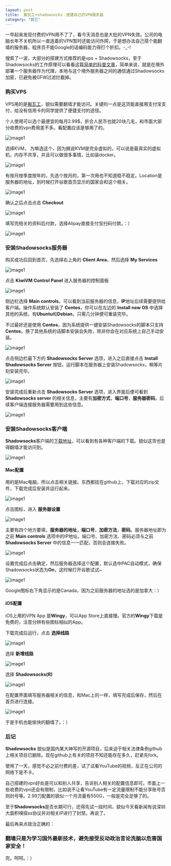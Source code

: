 ```yaml
---
layout: post
title:  搬瓦工+shadowsocks：搭建自己的VPN服务器
category: "其它"
---
```


一早起来发现付费的VPN用不了了，看今天消息也是大批的VPN失效。公司的电脑长年不关机所以一直连着的VPN暂时还能访问外网，于是想办法自己搭个能翻墙的服务器，程序员不能Google的话编码能力得打个折扣。-_-!

搜索了一波，大部分的搭建方式推荐的是vps + Shadowsocks，至于Shadowsocks的工作原理可以看看这篇[简单的科普文章](https://vc2tea.com/whats-shadowsocks/)，简单来说，就是在境外部署一个服务器作为代理，本地与这个境外服务器之间的通信通过Shadowsocks加密，已避免被GFW过滤拦截掉。

### 购买VPS

VPS用的是[搬瓦工](https://bandwagonhost.com)，貌似需要翻墙才能访问。关键的一点是这货能直接用支付宝支付，给没有信用卡的同学提供了便捷支付的途径。

个人使用可以选个最便宜的每月2.99$，折合人民币也就20块几毛，和市面大部分收费的vpn费用差不多。看配置应该是够用了的。

![image1](/images/posts/vpn/1.jpeg)

选择KVM， 为嘛选这个，因为据说KVM是完全虚拟的，可以说是最真实的虚拟机，内存不共享，并且可以做很多事情，比如装docker。

![image1](/images/posts/vpn/2.jpeg)

有按月按季度按年的，先选个按月的，第一次用也不知道稳不稳定。Location是服务器的地址，到时候打开谷歌首页显示的国家会和这个相关。

![image1](/images/posts/vpn/3.jpeg)

确认之后点击点击 **Checkout**

![image1](/images/posts/vpn/4.jpeg)

填写完相关的资料后付款，选择Alipay直接支付宝扫码付款。：）

![image1](/images/posts/vpn/5.jpeg)

### 安装Shadowsocks服务器

购买成功后回到首页，先选择右上角的 **Client Area**，然后选择 **My Services**

![image1](/images/posts/vpn/6.jpeg)

点击 **KiwiVM Control Panel** 进入服务器的控制面板

![image1](/images/posts/vpn/7.jpeg)

侧边栏选择 **Main controls**，可以看到当前服务器的信息，**IP**地址后续需要提供给客户端。操作系统默认安装了 **Centos**，你可以在左边的 **Install new OS** 中选择其他的系统，有**Ubuntu**和**Debian**，只需几分钟便可重装完毕。

不过最好还是使用 **Centos**，因为系统提供一键安装Shadowsocks的脚本只支持 **Centos**，换了其他系统的话脚本安装会失败，除非你会在对应系统上自己手动安装。

![image1](/images/posts/vpn/8.jpeg)

点击侧边栏最下方的 **Shadowsocks Server** 选项，进入之后直接点击 **Install Shadowsocks Server** 按钮，运行脚本在服务器上安装Shadowsocks，稍等片刻安装完毕。

![image1](/images/posts/vpn/19.png)

安装完成后重新点击 **Shadowsocks Server** 选项，进入界面后便可看到 **Shadowsocks server** 的相关信息，主要有**加密方式**，**端口号**，**服务器密码**，后续客户端连接服务器需要用到这些信息。

![image1](/images/posts/vpn/9.jpeg)

### 安装Shadowsocks客户端

**Shadowsocks**客户端的[下载地址](https://shadowsocks.org/en/download/clients.html)，可以看到有各种客户端的下载。貌似这货也是得翻墙才能访问到。

![image1](/images/posts/vpn/10.jpeg)

#### Mac配置

用的是Mac电脑，所以点击相关链接。东西都挂在github上，下载对应的zip文件，下载完成后安装并运行起来。

![image1](/images/posts/vpn/11.jpeg)

点击图标，进入 **服务器设置**

![image1](/images/posts/vpn/12.jpeg)

主要有四个地方要填，**服务器的地址**，**端口号**，**加密方法**，**密码**。服务器地址即为之前 **Main controls** 选项中的IP地址。端口号、加密方法、密码必须与之前 **Shadowsocks Server** 中的信息一一匹配，否则会连接失败。

![image1](/images/posts/vpn/13.jpeg)

设置完成后点击确定，然后服务器选择这个配置，默认选中PAC自动模式，确保Shadowsocks状态为**On**，这时候打开谷歌试试~

![image1](/images/posts/vpn/18.jpeg)

Google图标右下角显示的是Canada，因为之前服务器的地址选的是加拿大：）

#### iOS配置

iOS上用的VPN App 是**Wingy**，可以App Store上直接搜。官方的**Wingy**下载是免费的，注意分辨有些图标相似的App。

下载完成后运行，点击 **选择线路**

![image1](/images/posts/vpn/14.jpeg)

选择 **新增线路**

![image1](/images/posts/vpn/15.jpeg)

选择 **Shadowsocks(R)**

![image1](/images/posts/vpn/16.jpeg)

在配置界面填写服务器相关的信息，和Mac上的一样，填写完成后保存，然后在首页进行连接。

![image1](/images/posts/vpn/17.jpeg)

于是手机也能愉快的翻墙了。：）

### 后记

**Shadowsocks** 貌似是国内某大神写的开源项目，后来迫于相关法律条例github上相关项目已删除。现在github上有关的项目不知还能存在多久，赶紧先fork。

使用了一天，感觉不必之前付费的差，试了试看YouTube的视频，反正在公司的网络下是不卡。

自己搭建的vpn好处是可以和别人共享，告诉别人相关的配置信息即可。市面上一些收费的vpn还会有限制，比如说不让看YouTube有一定流量限制不能分享账号否则封号等。2.99刀配置的貌似一个月流量有550G，一般是完全足够了的。

至于**Shadowsocks**是否长期可行，还得先试一段时间，貌似今天看新闻有说深圳大面积嗅探ss协议并对相关IP进行了封禁。再说了。

最后再来点政治正确的：

### 翻墙只是为学习国外最新技术，避免接受反动政治言论洗脑以危害国家安全！

完。呵呵。：）















